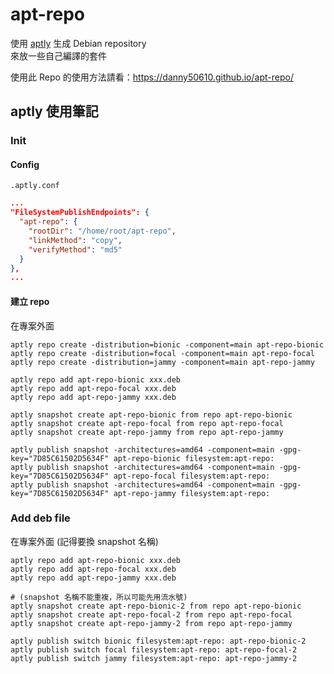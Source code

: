 # apt-repo

使用 [aptly](https://www.aptly.info/) 生成 Debian repository  
來放一些自己編譯的套件

使用此 Repo 的使用方法請看：https://danny50610.github.io/apt-repo/

## aptly 使用筆記

### Init
#### Config
`.aptly.conf`
```json
...
"FileSystemPublishEndpoints": {
  "apt-repo": {
    "rootDir": "/home/root/apt-repo",
    "linkMethod": "copy",
    "verifyMethod": "md5"
  }
},
...
```

#### 建立 repo

在專案外面
```
aptly repo create -distribution=bionic -component=main apt-repo-bionic
aptly repo create -distribution=focal -component=main apt-repo-focal
aptly repo create -distribution=jammy -component=main apt-repo-jammy

aptly repo add apt-repo-bionic xxx.deb
aptly repo add apt-repo-focal xxx.deb
aptly repo add apt-repo-jammy xxx.deb

aptly snapshot create apt-repo-bionic from repo apt-repo-bionic
aptly snapshot create apt-repo-focal from repo apt-repo-focal
aptly snapshot create apt-repo-jammy from repo apt-repo-jammy

aptly publish snapshot -architectures=amd64 -component=main -gpg-key="7D85C61502D5634F" apt-repo-bionic filesystem:apt-repo:
aptly publish snapshot -architectures=amd64 -component=main -gpg-key="7D85C61502D5634F" apt-repo-focal filesystem:apt-repo:
aptly publish snapshot -architectures=amd64 -component=main -gpg-key="7D85C61502D5634F" apt-repo-jammy filesystem:apt-repo:
```


### Add deb file
在專案外面 (記得要換 snapshot 名稱)
```
aptly repo add apt-repo-bionic xxx.deb
aptly repo add apt-repo-focal xxx.deb
aptly repo add apt-repo-jammy xxx.deb

# (snapshot 名稱不能重複，所以可能先用流水號)
aptly snapshot create apt-repo-bionic-2 from repo apt-repo-bionic
aptly snapshot create apt-repo-focal-2 from repo apt-repo-focal
aptly snapshot create apt-repo-jammy-2 from repo apt-repo-jammy

aptly publish switch bionic filesystem:apt-repo: apt-repo-bionic-2
aptly publish switch focal filesystem:apt-repo: apt-repo-focal-2
aptly publish switch jammy filesystem:apt-repo: apt-repo-jammy-2
```
